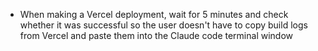 - When making a Vercel deployment, wait for 5 minutes and check whether it was successful so the user doesn't have to copy build logs from Vercel and paste them into the Claude code terminal window